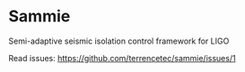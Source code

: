 # Sammie
Semi-adaptive seismic isolation control framework for LIGO

Read issues: https://github.com/terrencetec/sammie/issues/1
